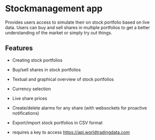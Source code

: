 # Stockmanagement app

Provides users access to simulate their on stock portfolio based on live data. Users can buy and sell shares in multiple portfolios to get a better understanding of the market or simply try out things.

## Features
* Creating stock portfolios
* Buy/sell shares in stock portfolios
* Textual and graphical overview of stock portfolios
* Currency selection
* Live share prices
* Create/delete alarms for any share (with websockets for proactive notifications)
* Export/import stock portfolios in CSV format


* requires a key to access https://api.worldtradingdata.com
